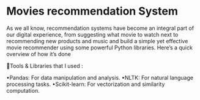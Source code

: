 # Movies recommendation System

As we all know, recommendation systems have become an integral part of our digital experience, from suggesting what movie to watch next to recommending new products and music and build a simple yet effective movie recommender using some powerful Python libraries. Here’s a quick overview of how it’s done

 🔰Tools & Libraries that I used :

•Pandas: For data manipulation and analysis.
•NLTK: For natural language processing tasks.
•Scikit-learn: For vectorization and similarity computation.
